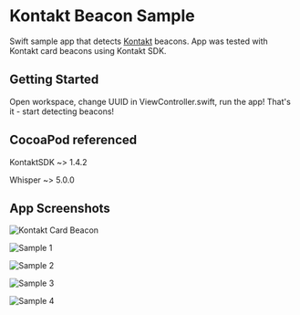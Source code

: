 Kontakt Beacon Sample
===========

Swift sample app that detects [Kontakt](https://kontakt.io/) beacons. App was tested with Kontakt card beacons using Kontakt SDK.


## Getting Started
Open workspace, change UUID in ViewController.swift, run the app! That's it - start detecting beacons!


## CocoaPod referenced
KontaktSDK ~> 1.4.2

Whisper ~> 5.0.0

## App Screenshots
![Kontakt Card Beacon](./Screenshots/KontaktCardBeacon.jpg)

![Sample 1](./Screenshots/Sample1.png)

![Sample 2](./Screenshots/Sample2.png)

![Sample 3](./Screenshots/Sample3.png)

![Sample 4](./Screenshots/Sample4.png)
